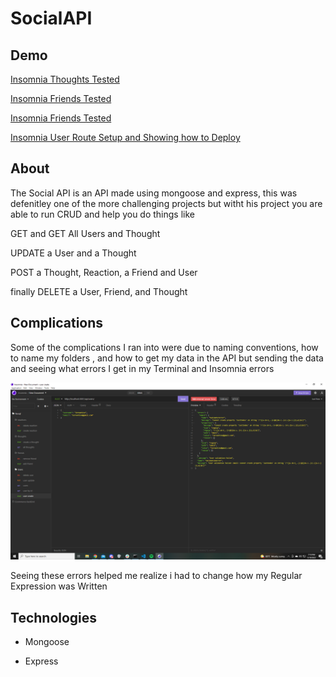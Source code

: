 # SocialAPI

## Demo

[Insomnia Thoughts Tested](https://youtu.be/ntQG8N6Zbxk)

[Insomnia Friends Tested](https://youtu.be/RgyVznov2Ck)

[Insomnia Friends Tested](https://youtu.be/RuNtMWL7el0)

[Insomnia User Route Setup and Showing how to Deploy](https://youtu.be/WOEuELlGjc0)






## About

The Social API is an API made using mongoose and express, this was defenitley one of the more challenging projects but witht his project you are able to run CRUD and help you do things like

 GET and GET All Users and Thought

 UPDATE a User and a Thought

 POST a Thought, Reaction, a Friend and User

 finally DELETE a User, Friend, and Thought

 ## Complications

 Some of the complications I ran into were due to naming conventions, how to name my folders , and how to get my data in the API but sending the data and seeing what errors I get in my Terminal and Insomnia errors 

 ![InsomniaHelp](/images/2022-05-19%20(2).png)

 Seeing these errors helped me realize i had to change how my Regular Expression was Written

 ## Technologies 
 * Mongoose

 * Express